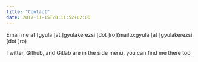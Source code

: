 ```yaml
---
title: "Contact"
date: 2017-11-15T20:11:52+02:00
---
```


Email me at [gyula [at ]gyulakerezsi [dot ]ro](mailto:gyula [at ]gyulakerezsi [dot ]ro)

Twitter, Github, and Gitlab are in the side menu, you can find me there too
